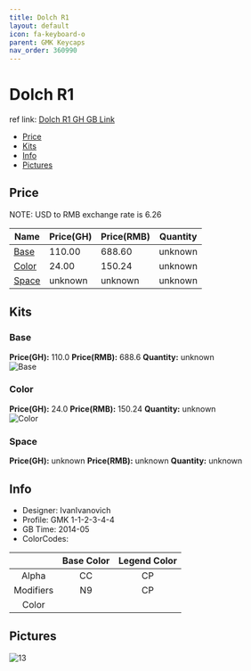 ```yaml
---
title: Dolch R1
layout: default
icon: fa-keyboard-o
parent: GMK Keycaps
nav_order: 360990
---
```


# Dolch R1

ref link: [Dolch R1 GH GB Link](https://geekhack.org/index.php?topic=58608.0)

* [Price](#price)
* [Kits](#kits)
* [Info](#info)
* [Pictures](#pictures)


## Price  
NOTE: USD to RMB exchange rate is 6.26

| Name          | Price(GH)    |  Price(RMB) | Quantity |
| ------------- | ------------ |  ---------- | -------- |
|[Base](#base)|110.00|688.60|unknown|
|[Color](#color)|24.00|150.24|unknown|
|[Space](#space)|unknown|unknown|unknown|


## Kits
### Base
**Price(GH):** 110.0    **Price(RMB):** 688.6    **Quantity:** unknown  
<img src="{{ 'assets/images/gmk-keycaps/dolch/kits_pics/base.png' | relative_url }}" alt="Base" class="image featured">

### Color
**Price(GH):** 24.0    **Price(RMB):** 150.24    **Quantity:** unknown  
<img src="{{ 'assets/images/gmk-keycaps/dolch/kits_pics/color.png' | relative_url }}" alt="Color" class="image featured">

### Space
**Price(GH):** unknown    **Price(RMB):** unknown    **Quantity:** unknown  


## Info
* Designer: IvanIvanovich
* Profile: GMK 1-1-2-3-4-4
* GB Time: 2014-05
* ColorCodes: 

||Base Color      | Legend Color
|:-------------: |:-------------: | :------------:
|Alpha|CC|CP
|Modifiers|N9|CP
|Color||


## Pictures
<img src="{{ 'assets/images/gmk-keycaps/dolch/rendering_pics/13.jpg' | relative_url }}" alt="13" class="image featured">
